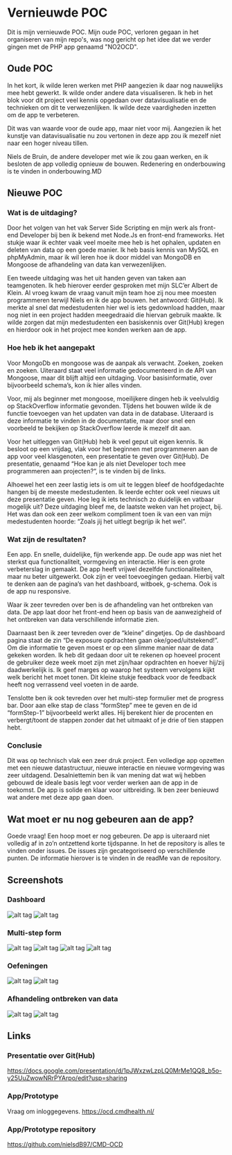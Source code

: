 # Vernieuwde POC
Dit is mijn vernieuwde POC. Mijn oude POC, verloren gegaan in het organiseren van mijn repo's, was nog gericht op het idee dat we verder gingen met de PHP app genaamd "NO2OCD".

## Oude POC
In het kort, ik wilde leren werken met PHP aangezien ik daar nog nauwelijks mee hebt gewerkt. Ik wilde onder andere data visualiseren. Ik heb in het blok voor dit project veel kennis opgedaan over datavisualisatie en de technieken om dit te verwezenlijken. Ik wilde deze vaardigheden inzetten om de app te verbeteren.

Dit was van waarde voor de oude app, maar niet voor mij. Aangezien ik het kunstje van datavisualisatie nu zou vertonen in deze app zou ik mezelf niet naar een hoger niveau tillen.

Niels de Bruin, de andere developer met wie ik zou gaan werken, en ik besloten de app volledig opnieuw de bouwen. Redenering en onderbouwing is te vinden in onderbouwing.MD

## Nieuwe POC
### Wat is de uitdaging?
Door het volgen van het vak Server Side Scripting en mijn werk als front-end Developer bij ben ik bekend met Node.Js en front-end frameworks. Het stukje waar ik echter vaak veel moeite mee heb is het ophalen, updaten en deleten van data op een goede manier. Ik heb basis kennis van MySQL en phpMyAdmin, maar ik wil leren hoe ik door middel van MongoDB en Mongoose de afhandeling van data kan verwezenlijken.

Een tweede uitdaging was het uit handen geven van taken aan teamgenoten. Ik heb hierover eerder gesproken met mijn SLC’er Albert de Klein. Al vroeg kwam de vraag vanuit mijn team hoe zij nou mee moesten programmeren terwijl Niels en ik de app bouwen. het antwoord: Git(Hub). Ik merkte al snel dat medestudenten hier wel is iets gedownload hadden, maar nog niet in een project hadden meegedraaid die hiervan gebruik maakte. Ik wilde zorgen dat mijn medestudenten een basiskennis over Git(Hub) kregen en hierdoor ook in het project mee konden werken aan de app.

### Hoe heb ik het aangepakt
Voor MongoDb en mongoose was de aanpak als verwacht. Zoeken, zoeken en zoeken. Uiteraard staat veel informatie gedocumenteerd in de API van Mongoose, maar dit blijft altijd een uitdaging. Voor basisinformatie, over bijvoorbeeld schema’s, kon ik hier alles vinden.

Voor, mij als beginner met mongoose, moeilijkere dingen heb ik veelvuldig op StackOverflow informatie gevonden. TIjdens het bouwen wilde ik de functie toevoegen van het updaten van data in de database. Uiteraard is deze informatie te vinden in de documentatie, maar door snel een voorbeeld te bekijken op StackOverflow leerde ik mezelf dit aan.

Voor het uitleggen van Git(Hub) heb ik veel geput uit eigen kennis. Ik besloot op een vrijdag, vlak voor het beginnen met programmeren aan de app voor veel klasgenoten, een presentatie te geven over Git(Hub). De presentatie, genaamd “Hoe kan je als niet Developer toch mee programmeren aan projecten?“, is te vinden bij de links.

Alhoewel het een zeer lastig iets is om uit te leggen bleef de hoofdgedachte hangen bij de meeste medestudenten. Ik leerde echter ook veel nieuws uit deze presentatie geven. Hoe leg ik iets technisch zo duidelijk en vatbaar mogelijk uit? Deze uitdaging bleef me, de laatste weken van het project, bij. Het was dan ook een zeer welkom compliment toen ik van een van mijn medestudenten hoorde: “Zoals jij het uitlegt begrijp ik het wel”.

### Wat zijn de resultaten?
Een app. En snelle, duidelijke, fijn werkende app. De oude app was niet het sterkst qua functionaliteit, vormgeving en interactie. Hier is een grote verbeterslag in gemaakt. De app heeft vrijwel dezelfde functionaliteiten, maar nu beter uitgewerkt. Ook zijn er veel toevoegingen gedaan. Hierbij valt te denken aan de pagina’s van het dashboard, witboek, g-schema. Ook is de app nu responsive.

Waar ik zeer tevreden over ben is de afhandeling van het ontbreken van data. De app laat door het front-end heen op basis van de aanwezigheid of het ontbreken van data verschillende informatie zien.

Daarnaast ben ik zeer tevreden over de “kleine” dingetjes. Op de dashboard pagina staat de zin “De exposure opdrachten gaan oke/goed/uitstekend!”. Om die informatie te geven moest er op een slimme manier naar de data gekeken worden. Ik heb dit gedaan door uit te rekenen op hoeveel procent de gebruiker deze week moet zijn met zijn/haar opdrachten en hoever hij/zij daadwerkelijk is. Ik geef marges op waarop het systeem vervolgens kijkt welk bericht het moet tonen. Dit kleine stukje feedback voor de feedback heeft nog verrassend veel voeten in de aarde.

Tenslotte ben ik ook tevreden over het multi-step formulier met de progress bar. Door aan elke stap de class “formStep” mee te geven en de id “formStep-1” bijvoorbeeld werkt alles. Hij berekent hier de procenten en verbergt/toont de stappen zonder dat het uitmaakt of je drie of tien stappen hebt.

### Conclusie
Dit was op technisch vlak een zeer druk project. Een volledige app opzetten met een nieuwe datastructuur, nieuwe interactie en nieuwe vormgeving was zeer uitdagend. Desalniettemin ben ik van mening dat wat wij hebben gebouwd de ideale basis legt voor verder werken aan de app in de toekomst. De app is solide en klaar voor uitbreiding. Ik ben zeer benieuwd wat andere met deze app gaan doen.

## Wat moet er nu nog gebeuren aan de app?
Goede vraag! Een hoop moet er nog gebeuren. De app is uiteraard niet volledig af in zo’n ontzettend korte tijdspanne. In het de repository is alles te vinden onder issues. De issues zijn gecategoriseerd op verschillende punten. De informatie hierover is te vinden in de readMe van de repository.

## Screenshots
### Dashboard
![alt tag](https://raw.githubusercontent.com/DaveBitter/ehealth-maken/master/screenshots/1.png)
![alt tag](https://raw.githubusercontent.com/DaveBitter/ehealth-maken/master/screenshots/2.png)
### Multi-step form
![alt tag](https://raw.githubusercontent.com/DaveBitter/ehealth-maken/master/screenshots/3.png)
![alt tag](https://raw.githubusercontent.com/DaveBitter/ehealth-maken/master/screenshots/4.png)
![alt tag](https://raw.githubusercontent.com/DaveBitter/ehealth-maken/master/screenshots/5.png)
![alt tag](https://raw.githubusercontent.com/DaveBitter/ehealth-maken/master/screenshots/6.png)
### Oefeningen
![alt tag](https://raw.githubusercontent.com/DaveBitter/ehealth-maken/master/screenshots/7.png)
![alt tag](https://raw.githubusercontent.com/DaveBitter/ehealth-maken/master/screenshots/8.png)
### Afhandeling ontbreken van data
![alt tag](https://raw.githubusercontent.com/DaveBitter/ehealth-maken/master/screenshots/9.png)
![alt tag](https://raw.githubusercontent.com/DaveBitter/ehealth-maken/master/screenshots/10.png)

## Links
### Presentatie over Git(Hub)
https://docs.google.com/presentation/d/1pJWxzwLzpLQ0MrMe1QQ8_b5o-y25UuZwowNRrPYArpo/edit?usp=sharing

### App/Prototype
Vraag om inloggegevens.
https://ocd.cmdhealth.nl/

### App/Prototype repository
https://github.com/nielsdB97/CMD-OCD

